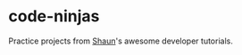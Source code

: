 # code-ninjas

Practice projects from [Shaun](https://github.com/iamshaunjp)'s awesome developer tutorials.
